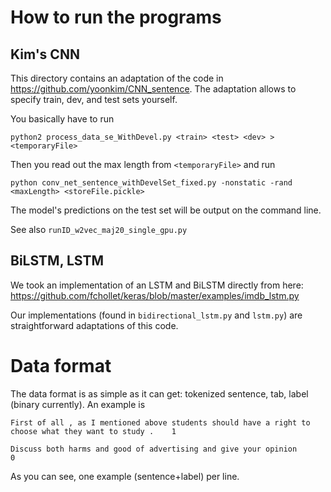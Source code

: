 # How to run the programs

## Kim's CNN

This directory contains an adaptation of the code in https://github.com/yoonkim/CNN_sentence.
The adaptation allows to specify train, dev, and test sets yourself.

You basically have to run

``python2 process_data_se_WithDevel.py <train> <test> <dev> > <temporaryFile>``

Then you read out the max length from `<temporaryFile>` and run

``python conv_net_sentence_withDevelSet_fixed.py -nonstatic -rand <maxLength> <storeFile.pickle>``

The model's predictions on the test set will be output on the command line. 

See also `runID_w2vec_maj20_single_gpu.py`

## BiLSTM, LSTM

We took an implementation of an LSTM and BiLSTM directly from here: https://github.com/fchollet/keras/blob/master/examples/imdb_lstm.py

Our implementations (found in `bidirectional_lstm.py` and `lstm.py`) are straightforward adaptations of this code.

# Data format

The data format is as simple as it can get: tokenized sentence, tab, label (binary currently). An example is

``First of all , as I mentioned above students should have a right to choose what they want to study .    1``

``Discuss both harms and good of advertising and give your opinion        0``

As you can see, one example (sentence+label) per line.
 
